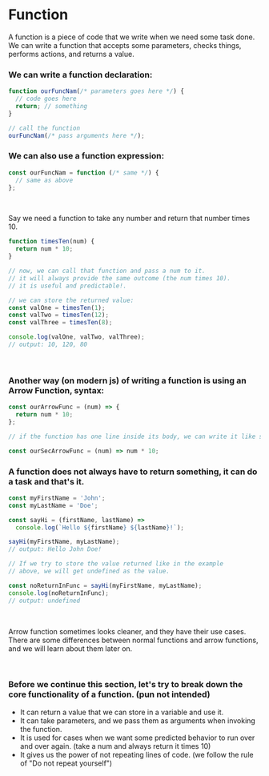 # Function

A function is a piece of code that we write when we need some task done. We can write a function that accepts some parameters, checks things, performs actions, and returns a value.
<br>

### We can write a function declaration:

```js
function ourFuncNam(/* parameters goes here */) {
  // code goes here
  return; // something
}

// call the function
ourFuncNam(/* pass arguments here */);
```

### We can also use a function expression:

```js
const ourFuncNam = function (/* same */) {
  // same as above
};
```

<br>

Say we need a function to take any number and return that number times 10.

```js
function timesTen(num) {
  return num * 10;
}

// now, we can call that function and pass a num to it.
// it will always provide the same outcome (the num times 10).
// it is useful and predictable!.

// we can store the returned value:
const valOne = timesTen(1);
const valTwo = timesTen(12);
const valThree = timesTen(8);

console.log(valOne, valTwo, valThree);
// output: 10, 120, 80
```

<br>

### Another way (on modern js) of writing a function is using an Arrow Function, syntax:

```js
const ourArrowFunc = (num) => {
  return num * 10;
};

// if the function has one line inside its body, we can write it like so:

const ourSecArrowFunc = (num) => num * 10;
```

### A function does not always have to return something, it can do a task and that's it.

```js
const myFirstName = 'John';
const myLastName = 'Doe';

const sayHi = (firstName, lastName) =>
  console.log(`Hello ${firstName} ${lastName}!`);

sayHi(myFirstName, myLastName);
// output: Hello John Doe!

// If we try to store the value returned like in the example
// above, we will get undefined as the value.

const noReturnInFunc = sayHi(myFirstName, myLastName);
console.log(noReturnInFunc);
// output: undefined
```

<br>

Arrow function sometimes looks cleaner, and they have their use cases.
There are some differences between normal functions and arrow functions, and we will learn about them later on.

<br>

### Before we continue this section, let's try to break down the core functionality of a function. (pun not intended)

- It can return a value that we can store in a variable and use it.
- It can take parameters, and we pass them as arguments when invoking the function.
- It is used for cases when we want some predicted behavior to run over and over again. (take a num and always return it times 10)
- It gives us the power of not repeating lines of code. (we follow the rule of "Do not repeat yourself")
